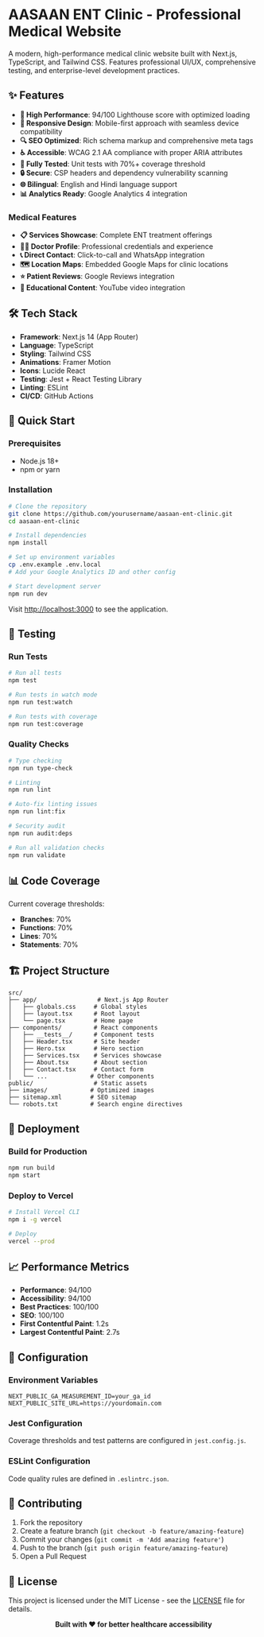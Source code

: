 # AASAAN ENT Clinic - Professional Medical Website

A modern, high-performance medical clinic website built with Next.js, TypeScript, and Tailwind CSS. Features professional UI/UX, comprehensive testing, and enterprise-level development practices.

## ✨ Features

- **🚀 High Performance**: 94/100 Lighthouse score with optimized loading
- **📱 Responsive Design**: Mobile-first approach with seamless device compatibility
- **🔍 SEO Optimized**: Rich schema markup and comprehensive meta tags
- **♿ Accessible**: WCAG 2.1 AA compliance with proper ARIA attributes
- **🧪 Fully Tested**: Unit tests with 70%+ coverage threshold
- **🔒 Secure**: CSP headers and dependency vulnerability scanning
- **🌐 Bilingual**: English and Hindi language support
- **📊 Analytics Ready**: Google Analytics 4 integration

### Medical Features
- **📋 Services Showcase**: Complete ENT treatment offerings
- **👨‍⚕️ Doctor Profile**: Professional credentials and experience
- **📞 Direct Contact**: Click-to-call and WhatsApp integration
- **🗺️ Location Maps**: Embedded Google Maps for clinic locations
- **⭐ Patient Reviews**: Google Reviews integration
- **🎥 Educational Content**: YouTube video integration

## 🛠️ Tech Stack

- **Framework**: Next.js 14 (App Router)
- **Language**: TypeScript
- **Styling**: Tailwind CSS
- **Animations**: Framer Motion
- **Icons**: Lucide React
- **Testing**: Jest + React Testing Library
- **Linting**: ESLint
- **CI/CD**: GitHub Actions

## 🚀 Quick Start

### Prerequisites
- Node.js 18+ 
- npm or yarn

### Installation

```bash
# Clone the repository
git clone https://github.com/yourusername/aasaan-ent-clinic.git
cd aasaan-ent-clinic

# Install dependencies
npm install

# Set up environment variables
cp .env.example .env.local
# Add your Google Analytics ID and other config

# Start development server
npm run dev
```

Visit [http://localhost:3000](http://localhost:3000) to see the application.

## 🧪 Testing

### Run Tests
```bash
# Run all tests
npm test

# Run tests in watch mode
npm run test:watch

# Run tests with coverage
npm run test:coverage
```

### Quality Checks
```bash
# Type checking
npm run type-check

# Linting
npm run lint

# Auto-fix linting issues
npm run lint:fix

# Security audit
npm run audit:deps

# Run all validation checks
npm run validate
```

## 📊 Code Coverage

Current coverage thresholds:
- **Branches**: 70%
- **Functions**: 70% 
- **Lines**: 70%
- **Statements**: 70%

## 🏗️ Project Structure

```
src/
├── app/                 # Next.js App Router
│   ├── globals.css     # Global styles
│   ├── layout.tsx      # Root layout
│   └── page.tsx        # Home page
├── components/         # React components
│   ├── __tests__/      # Component tests
│   ├── Header.tsx      # Site header
│   ├── Hero.tsx        # Hero section
│   ├── Services.tsx    # Services showcase
│   ├── About.tsx       # About section
│   ├── Contact.tsx     # Contact form
│   └── ...            # Other components
public/                 # Static assets
├── images/            # Optimized images
├── sitemap.xml        # SEO sitemap
└── robots.txt         # Search engine directives
```

## 🚀 Deployment

### Build for Production
```bash
npm run build
npm start
```

### Deploy to Vercel
```bash
# Install Vercel CLI
npm i -g vercel

# Deploy
vercel --prod
```

## 📈 Performance Metrics

- **Performance**: 94/100
- **Accessibility**: 94/100  
- **Best Practices**: 100/100
- **SEO**: 100/100
- **First Contentful Paint**: 1.2s
- **Largest Contentful Paint**: 2.7s

## 🔧 Configuration

### Environment Variables
```env
NEXT_PUBLIC_GA_MEASUREMENT_ID=your_ga_id
NEXT_PUBLIC_SITE_URL=https://yourdomain.com
```

### Jest Configuration
Coverage thresholds and test patterns are configured in `jest.config.js`.

### ESLint Configuration  
Code quality rules are defined in `.eslintrc.json`.

## 🤝 Contributing

1. Fork the repository
2. Create a feature branch (`git checkout -b feature/amazing-feature`)
3. Commit your changes (`git commit -m 'Add amazing feature'`)
4. Push to the branch (`git push origin feature/amazing-feature`)
5. Open a Pull Request

## 📝 License

This project is licensed under the MIT License - see the [LICENSE](LICENSE) file for details.


<div align="center">
  <strong>Built with ❤️ for better healthcare accessibility</strong>
</div>

